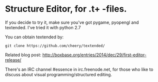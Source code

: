 # Structure Editor, for .t+ -files.

If you decide to try it, make sure you've got pygame, pyopengl and textended. I've tried it with python 2.7

You can obtain textended by:

    git clone https://github.com/cheery/textended/

Related blog post: http://boxbase.org/entries/2014/dec/29/first-editor-release/

There's an IRC channel #essence in irc.freenode.net, for those who like to discuss about visual programming/structured editing.
